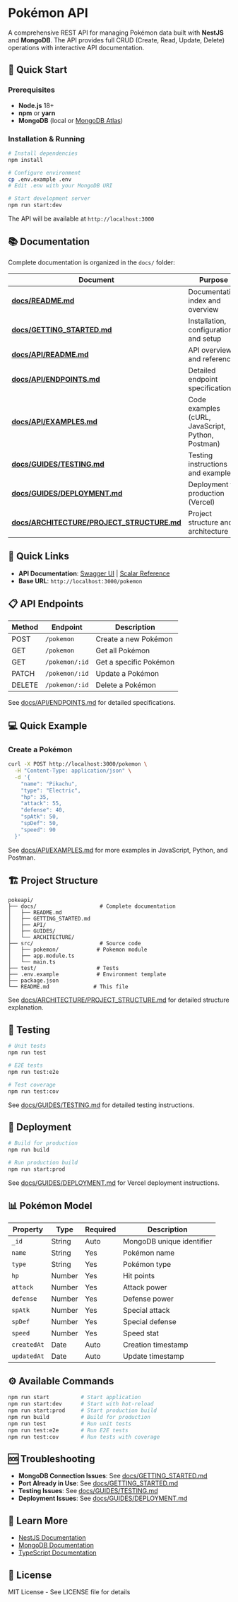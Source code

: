 # Pokémon API

A comprehensive REST API for managing Pokémon data built with **NestJS** and **MongoDB**. The API provides full CRUD (Create, Read, Update, Delete) operations with interactive API documentation.

## 🚀 Quick Start

### Prerequisites

- **Node.js** 18+
- **npm** or **yarn**
- **MongoDB** (local or [MongoDB Atlas](https://www.mongodb.com/cloud/atlas))

### Installation & Running

```bash
# Install dependencies
npm install

# Configure environment
cp .env.example .env
# Edit .env with your MongoDB URI

# Start development server
npm run start:dev
```

The API will be available at `http://localhost:3000`

## 📚 Documentation

Complete documentation is organized in the `docs/` folder:

| Document | Purpose |
|----------|---------|
| **[docs/README.md](./docs/README.md)** | Documentation index and overview |
| **[docs/GETTING_STARTED.md](./docs/GETTING_STARTED.md)** | Installation, configuration, and setup |
| **[docs/API/README.md](./docs/API/README.md)** | API overview and reference |
| **[docs/API/ENDPOINTS.md](./docs/API/ENDPOINTS.md)** | Detailed endpoint specifications |
| **[docs/API/EXAMPLES.md](./docs/API/EXAMPLES.md)** | Code examples (cURL, JavaScript, Python, Postman) |
| **[docs/GUIDES/TESTING.md](./docs/GUIDES/TESTING.md)** | Testing instructions and examples |
| **[docs/GUIDES/DEPLOYMENT.md](./docs/GUIDES/DEPLOYMENT.md)** | Deployment to production (Vercel) |
| **[docs/ARCHITECTURE/PROJECT_STRUCTURE.md](./docs/ARCHITECTURE/PROJECT_STRUCTURE.md)** | Project structure and architecture |

## 🎯 Quick Links

- **API Documentation**: [Swagger UI](http://localhost:3000/api) | [Scalar Reference](http://localhost:3000/reference)
- **Base URL**: `http://localhost:3000/pokemon`

## 📋 API Endpoints

| Method | Endpoint | Description |
|--------|----------|-------------|
| POST | `/pokemon` | Create a new Pokémon |
| GET | `/pokemon` | Get all Pokémon |
| GET | `/pokemon/:id` | Get a specific Pokémon |
| PATCH | `/pokemon/:id` | Update a Pokémon |
| DELETE | `/pokemon/:id` | Delete a Pokémon |

See [docs/API/ENDPOINTS.md](./docs/API/ENDPOINTS.md) for detailed specifications.

## 💻 Quick Example

### Create a Pokémon

```bash
curl -X POST http://localhost:3000/pokemon \
  -H "Content-Type: application/json" \
  -d '{
    "name": "Pikachu",
    "type": "Electric",
    "hp": 35,
    "attack": 55,
    "defense": 40,
    "spAtk": 50,
    "spDef": 50,
    "speed": 90
  }'
```

See [docs/API/EXAMPLES.md](./docs/API/EXAMPLES.md) for more examples in JavaScript, Python, and Postman.

## 🏗️ Project Structure

```
pokeapi/
├── docs/                    # Complete documentation
│   ├── README.md
│   ├── GETTING_STARTED.md
│   ├── API/
│   ├── GUIDES/
│   └── ARCHITECTURE/
├── src/                     # Source code
│   ├── pokemon/            # Pokemon module
│   ├── app.module.ts
│   └── main.ts
├── test/                   # Tests
├── .env.example            # Environment template
├── package.json
└── README.md              # This file
```

See [docs/ARCHITECTURE/PROJECT_STRUCTURE.md](./docs/ARCHITECTURE/PROJECT_STRUCTURE.md) for detailed structure explanation.

## 🧪 Testing

```bash
# Unit tests
npm run test

# E2E tests
npm run test:e2e

# Test coverage
npm run test:cov
```

See [docs/GUIDES/TESTING.md](./docs/GUIDES/TESTING.md) for detailed testing instructions.

## 🚢 Deployment

```bash
# Build for production
npm run build

# Run production build
npm run start:prod
```

See [docs/GUIDES/DEPLOYMENT.md](./docs/GUIDES/DEPLOYMENT.md) for Vercel deployment instructions.

## 📊 Pokémon Model

| Property | Type | Required | Description |
|----------|------|----------|-------------|
| `_id` | String | Auto | MongoDB unique identifier |
| `name` | String | Yes | Pokémon name |
| `type` | String | Yes | Pokémon type |
| `hp` | Number | Yes | Hit points |
| `attack` | Number | Yes | Attack power |
| `defense` | Number | Yes | Defense power |
| `spAtk` | Number | Yes | Special attack |
| `spDef` | Number | Yes | Special defense |
| `speed` | Number | Yes | Speed stat |
| `createdAt` | Date | Auto | Creation timestamp |
| `updatedAt` | Date | Auto | Update timestamp |

## ⚙️ Available Commands

```bash
npm run start          # Start application
npm run start:dev      # Start with hot-reload
npm run start:prod     # Start production build
npm run build          # Build for production
npm run test           # Run unit tests
npm run test:e2e       # Run E2E tests
npm run test:cov       # Run tests with coverage
```

## 🆘 Troubleshooting

- **MongoDB Connection Issues**: See [docs/GETTING_STARTED.md](./docs/GETTING_STARTED.md#troubleshooting)
- **Port Already in Use**: See [docs/GETTING_STARTED.md](./docs/GETTING_STARTED.md#port-already-in-use)
- **Testing Issues**: See [docs/GUIDES/TESTING.md](./docs/GUIDES/TESTING.md#troubleshooting)
- **Deployment Issues**: See [docs/GUIDES/DEPLOYMENT.md](./docs/GUIDES/DEPLOYMENT.md#troubleshooting)

## 📖 Learn More

- [NestJS Documentation](https://docs.nestjs.com)
- [MongoDB Documentation](https://docs.mongodb.com)
- [TypeScript Documentation](https://www.typescriptlang.org/docs)

## 📄 License

MIT License - See LICENSE file for details

